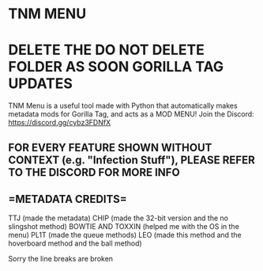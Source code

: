 # TNM MENU
# DELETE THE DO NOT DELETE FOLDER AS SOON GORILLA TAG UPDATES
TNM Menu is a useful tool made with Python that automatically makes metadata mods for Gorilla Tag, and acts as a MOD MENU! Join the Discord: https://discord.gg/cybz3FDNfX

## FOR EVERY FEATURE SHOWN WITHOUT CONTEXT (e.g. "Infection Stuff"), PLEASE REFER TO THE DISCORD FOR MORE INFO

## =METADATA CREDITS=

TTJ (made the metadata)
CHIP (made the 32-bit version and the no slingshot method)
BOWTIE AND TOXXIN (helped me with the OS in the menu)
PL1T (made the queue methods)
LEO (made this method and the hoverboard method and the ball method)
 
Sorry the line breaks are broken
